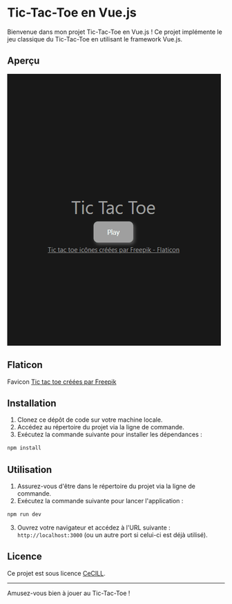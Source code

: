 # Tic-Tac-Toe en Vue.js

Bienvenue dans mon projet Tic-Tac-Toe en Vue.js ! Ce projet implémente le jeu classique du Tic-Tac-Toe en utilisant le framework Vue.js.

## Aperçu

![exemple](exemple.gif)

## Flaticon

Favicon [Tic tac toe créées par Freepik](https://www.flaticon.com/fr/icones-gratuites/tic-tac-toe)

## Installation

1. Clonez ce dépôt de code sur votre machine locale.
2. Accédez au répertoire du projet via la ligne de commande.
3. Exécutez la commande suivante pour installer les dépendances :

```bash
npm install
```

## Utilisation

1. Assurez-vous d'être dans le répertoire du projet via la ligne de commande.
2. Exécutez la commande suivante pour lancer l'application :

```bash
npm run dev
```

3. Ouvrez votre navigateur et accédez à l'URL suivante : `http://localhost:3000` (ou un autre port si celui-ci est déjà utilisé).

## Licence

Ce projet est sous licence [CeCILL](LICENSE).

---

Amusez-vous bien à jouer au Tic-Tac-Toe !
